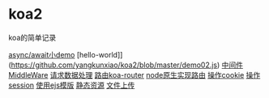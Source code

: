 # koa2
koa的简单记录

[async/await小demo](https://github.com/yangkunxiao/koa2/blob/master/demo01.js)
[hello-world]](https://github.com/yangkunxiao/koa2/blob/master/demo02.js)
[中间件MiddleWare](https://github.com/yangkunxiao/koa2/blob/master/demo13.js)
[请求数据处理](https://github.com/yangkunxiao/koa2/blob/master/demo03.js)
[路由koa-router](https://github.com/yangkunxiao/koa2/blob/master/demo04.js)
[node原生实现路由](https://github.com/yangkunxiao/koa2/blob/master/demo06.js)
[操作cookie](https://github.com/yangkunxiao/koa2/blob/master/demo08.js)
[操作session](https://github.com/yangkunxiao/koa2/blob/master/demo11.js)
[使用ejs模版](https://github.com/yangkunxiao/koa2/blob/master/demo09.js)
[静态资源](https://github.com/yangkunxiao/koa2/blob/master/demo10.js)
[文件上传](https://github.com/yangkunxiao/koa2/blob/master/demo12.js)
